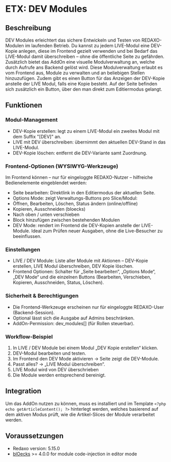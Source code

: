 # ETX: DEV Modules

## Beschreibung

DEV Modules erleichtert das sichere Entwickeln und Testen von REDAXO-Modulen im laufenden Betrieb. Du kannst zu jedem LIVE-Modul eine DEV-Kopie anlegen, diese im Frontend gezielt verwenden und bei Bedarf das LIVE-Modul damit überschreiben – ohne die öffentliche Seite zu gefährden. Zusätzlich bietet das AddOn eine visuelle Modulverwaltung an, welche durch Aufrufe ans Backend gelöst wird. Diese Modulverwaltung erlaubt es vom Frontend aus, Module zu verwalten und an beliebigen Stellen hinzuzufügen. Zudem gibt es einen Button für das Anzeigen der DEV-Kopie anstelle der LIVE Modul, falls eine Kopie besteht. Auf der Seite befinden sich zusätzlich ein Button, über den man direkt zum Editiermodus gelangt.

## Funktionen

### Modul-Management

- DEV-Kopie erstellen: legt zu einem LIVE-Modul ein zweites Modul mit dem Suffix "[DEV]" an.
- LIVE mit DEV überschreiben: übernimmt den aktuellen DEV-Stand in das LIVE-Modul.
- DEV-Kopie löschen: entfernt die DEV-Variante samt Zuordnung.

### Frontend-Optionen (WYSIWYG-Werkzeuge)

Im Frontend können – nur für eingeloggte REDAXO-Nutzer – hilfreiche Bedienelemente eingeblendet werden:

- Seite bearbeiten: Direktlink in den Editiermodus der aktuellen Seite.
- Options Mode: zeigt Verwaltungs-Buttons pro Slice/Modul:
- Öffnen, Bearbeiten, Löschen, Status ändern (online/offline)
- Kopieren, Ausschneiden (bloecks)
- Nach oben / unten verschieben
- Block hinzufügen zwischen bestehenden Modulen
- DEV Mode: rendert im Frontend die DEV-Kopien anstelle der LIVE-Module. Ideal zum Prüfen neuer Ausgaben, ohne die Live-Besucher zu beeinflussen.

### Einstellungen

- LIVE / DEV Module: Liste aller Module mit Aktionen
  – DEV-Kopie erstellen, LIVE Modul überschreiben, DEV Kopie löschen.
- Frontend Optionen: Schalter für „Seite bearbeiten“, „Options Mode“, „DEV Mode“ und die einzelnen Buttons (Bearbeiten, Verschieben, Kopieren, Ausschneiden, Status, Löschen).

### Sicherheit & Berechtigungen

- Die Frontend-Werkzeuge erscheinen nur für eingeloggte REDAXO-User (Backend-Session).
- Optional lässt sich die Ausgabe auf Admins beschränken.
- AddOn-Permission: dev_modules[] (für Rollen steuerbar).

### Workflow-Beispiel

1. In LIVE / DEV Module bei einem Modul „DEV Kopie erstellen“ klicken.
2. DEV-Modul bearbeiten und testen.
3. Im Frontend den DEV Mode aktivieren → Seite zeigt die DEV-Module.
4. Passt alles? → „LIVE Modul überschreiben“.
5. LIVE Modul wird von DEV überschrieben
6. Die Module werden entsprechend bereinigt.

## Integration

Um das AddOn nutzen zu können, muss es installiert und im Template `<?php echo getArticleContent(); ?>` hinterlegt werden, welches basierend auf dem aktiven Modus prüft, wie die Artikel-Slices der Module verarbeitet werden.

## Voraussetzungen

- Redaxo version: 5.15.0
- [blOecks](https://github.com/FriendsOfREDAXO/bloecks) >= 4.0.0 for module code-injection in editor mode
